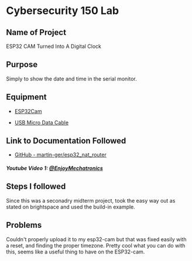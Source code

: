 # Cybersecurity 150 Lab

## Name of Project
ESP32 CAM Turned Into A Digital Clock

## Purpose
Simply to show the date and time in the serial monitor.

## Equipment
* [ESP32Cam](https://www.amazon.com/Aideepen-ESP32-CAM-Bluetooth-ESP32-CAM-MB-Arduino/dp/B08P2578LV/ref=sr_1_3?crid=4FY0ECFW0ZX7&keywords=ESP32+Cam&qid=1678902050&sprefix=esp32+cam%2Caps%2C240&sr=8-3)

* [USB Micro Data Cable](https://www.amazon.com/AmazonBasics-Male-Micro-Cable-Black/dp/B0711PVX6Z/ref=sr_1_1_sspa?keywords=micro+usb+data+cable&qid=1678902214&sprefix=Micro+USB+data+%2Caps%2C89&sr=8-1-spons&psc=1&spLa=ZW5jcnlwdGVkUXVhbGlmaWVyPUFaU0NaUVZHU1RFUlAmZW5jcnlwdGVkSWQ9QTA3NTA4MDVFVERCS01HVlgxM1YmZW5jcnlwdGVkQWRJZD1BMDE4NTE1NTIwWUdONkdWSzU1M1Amd2lkZ2V0TmFtZT1zcF9hdGYmYWN0aW9uPWNsaWNrUmVkaXJlY3QmZG9Ob3RMb2dDbGljaz10cnVl)

## Link to Documentation Followed
- [GitHub - martin-ger/esp32_nat_router](https://randomnerdtutorials.com/esp32-cyd-lvgl-digital-clock/)

##### Youtube Video 1: [@EnjoyMechatronics](https://www.youtube.com/watch?v=YBOks3mM4Ng)

## Steps I followed
Since this was a seconadry midterm project, took the easy way out as stated on brightspace and used the build-in example.

## Problems
Couldn't properly upload it to my esp32-cam but that was fixed easily with a reset, and finding the proper timezone. Pretty cool what you can do with this, seems like a useful thing to have on the ESP32-cam.
